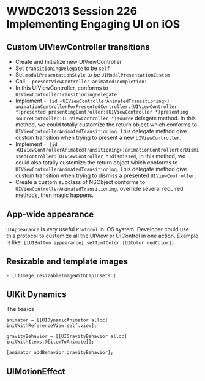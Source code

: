 # WWDC2013 Session 226 Implementing Engaging UI on iOS

## Custom UIViewController transitions
- Create and Initialize new UIViewController
- Set `transitioningDelegate` to be `self`
- Set `modalPresentationStyle` to be `UIModalPresentationCustom`
- Call `- presentViewController:animated:completion:`
- In this UIViewController, conforms to `UIViewControllerTransitioningDelegate`
- Implement `- (id <UIViewControllerAnimatedTransitioning>) animationControllerForPresentedController:(UIViewController *)presented presentingController:(UIViewController *)presenting sourceController:(UIViewController *)source` delegate method. In this method, we could totally customize the return object which conforms to `UIViewControllerAnimatedTransitioning`. This delegate method give custom transition when trying to present a new `UIViewController`.
- Implement `- (id <UIViewControllerAnimatedTransitioning>)animationControllerForDismissedController:(UIViewController *)dismissed`, In this method, we could also totally customize the return object which conforms to `UIViewControllerAnimatedTransitioning`. This delegate method give custom transition when trying to dismiss a presented `UIViewController`.
- Create a custom subclass of NSObject conforms to `UIViewControllerAnimatedTransitioning`, override several required methods, then magic happens.

## App-wide appearance
`UIAppearance` is very useful `Protocol` in iOS system. Developer could use this protocol to customize all the UIView or UIControl in one action.
Example is like: `[[UIButton appearance] setTintColor:[UIColor redColor]]`

## Resizable and template images
`- [UIImage resizableImageWithCapInsets:]`

## UIKit Dynamics
The basics
```
animator = [[UIDynamicAnimator alloc] initWithReferenceView:self.view];

gravityBehavior = [[UIGravityBehavior alloc] initWithItems:@[itemToAnimate]];

[animator addBehavior:gravityBehavior];
```
## UIMotionEffect